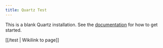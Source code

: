 ```yaml
---
title: Quartz Test
---
```


This is a blank Quartz installation.
See the [documentation](https://quartz.jzhao.xyz) for how to get started.


[[/test | Wikilink to page]]